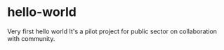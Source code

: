 # hello-world
Very first hello world
It's a pilot project for public sector on collaboration with community.
